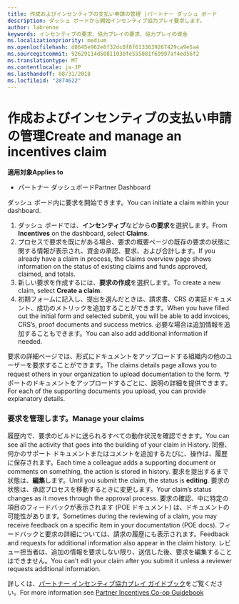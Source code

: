 ```yaml
---
title: 作成およびインセンティブの支払い申請の管理 |パートナー ダッシュ ボード
description: ダッシュ ボードから開始インセンティブ協力プレイ要求します。
author: labrenne
keywords: インセンティブの要求、協力プレイの要求、協力プレイの資金
ms.localizationpriority: medium
ms.openlocfilehash: d8645e962e8f32dc0f8f6133639267429ca9e5a4
ms.sourcegitcommit: 92629114d5081103bfe555081f69997af4ed56f2
ms.translationtype: MT
ms.contentlocale: ja-JP
ms.lasthandoff: 08/31/2018
ms.locfileid: "2874622"
---
```

# <a name="create-and-manage-an-incentives-claim"></a><span data-ttu-id="bd9b9-104">作成およびインセンティブの支払い申請の管理</span><span class="sxs-lookup"><span data-stu-id="bd9b9-104">Create and manage an incentives claim</span></span>

**<span data-ttu-id="bd9b9-105">適用対象</span><span class="sxs-lookup"><span data-stu-id="bd9b9-105">Applies to</span></span>**
- <span data-ttu-id="bd9b9-106">パートナー ダッシュボード</span><span class="sxs-lookup"><span data-stu-id="bd9b9-106">Partner Dashboard</span></span>

<span data-ttu-id="bd9b9-107">ダッシュ ボード内に要求を開始できます。</span><span class="sxs-lookup"><span data-stu-id="bd9b9-107">You can initiate a claim within your dashboard.</span></span> 

1. <span data-ttu-id="bd9b9-108">ダッシュ ボードでは、**インセンティブ**などから**の要求**を選択します。</span><span class="sxs-lookup"><span data-stu-id="bd9b9-108">From **Incentives** on the dashboard, select **Claims**.</span></span>
2.  <span data-ttu-id="bd9b9-109">プロセスで要求を既にがある場合、要求の概要ページの既存の要求の状態に関する情報が表示され、資金の承認、要求、および合計します。</span><span class="sxs-lookup"><span data-stu-id="bd9b9-109">If you already have a claim in process, the Claims overview page shows information on the status of existing claims and funds approved, claimed, and totals.</span></span>
3.  <span data-ttu-id="bd9b9-110">新しい要求を作成するには、**要求の作成**を選択します。</span><span class="sxs-lookup"><span data-stu-id="bd9b9-110">To create a new claim, select **Create a claim**.</span></span>
4.  <span data-ttu-id="bd9b9-111">初期フォームに記入し、提出を選んだときは、請求書、CRS の実証ドキュメント、成功のメトリックを追加することができます。</span><span class="sxs-lookup"><span data-stu-id="bd9b9-111">When you have filled out the initial form and selected submit, you will be able to add invoices, CRS’s, proof documents and success metrics.</span></span> <span data-ttu-id="bd9b9-112">必要な場合は追加情報を追加することもできます。</span><span class="sxs-lookup"><span data-stu-id="bd9b9-112">You can also add additional information if needed.</span></span>

<span data-ttu-id="bd9b9-113">要求の詳細ページでは、形式にドキュメントをアップロードする組織内の他のユーザーを要求することができます。</span><span class="sxs-lookup"><span data-stu-id="bd9b9-113">The claims details page allows you to request others in your organization to upload documentation to the form.</span></span> <span data-ttu-id="bd9b9-114">サポートのドキュメントをアップロードするごとに、説明の詳細を提供できます。</span><span class="sxs-lookup"><span data-stu-id="bd9b9-114">For each of the supporting documents you upload, you can provide explanatory details.</span></span> 

### <a name="manage-your-claims"></a><span data-ttu-id="bd9b9-115">要求を管理します。</span><span class="sxs-lookup"><span data-stu-id="bd9b9-115">Manage your claims</span></span>

<span data-ttu-id="bd9b9-116">履歴内で、要求のビルドに送られるすべての動作状況を確認できます。</span><span class="sxs-lookup"><span data-stu-id="bd9b9-116">You can see all the activity that goes into the building of your claim in History.</span></span> <span data-ttu-id="bd9b9-117">同僚、何かのサポート ドキュメントまたはコメントを追加するたびに、操作は、履歴に保存されます。</span><span class="sxs-lookup"><span data-stu-id="bd9b9-117">Each time a colleague adds a supporting document or comments on something, the action is stored in history.</span></span> <span data-ttu-id="bd9b9-118">要求を提出するまで状態は、**編集**します。</span><span class="sxs-lookup"><span data-stu-id="bd9b9-118">Until you submit the claim, the status is **editing**.</span></span> <span data-ttu-id="bd9b9-119">要求の状態は、承認プロセスを移動するときに変更します。</span><span class="sxs-lookup"><span data-stu-id="bd9b9-119">Your claim’s status changes as it moves through the approval process.</span></span> <span data-ttu-id="bd9b9-120">要求の確認、中に特定の項目のフィードバックが表示されます (POE ドキュメント) は、ドキュメントの可能性があります。</span><span class="sxs-lookup"><span data-stu-id="bd9b9-120">Sometimes during the reviewing of a claim, you may receive feedback on a specific item in your documentation (POE docs).</span></span> <span data-ttu-id="bd9b9-121">フィードバックと要求の詳細については、請求の履歴にも表示されます。</span><span class="sxs-lookup"><span data-stu-id="bd9b9-121">Feedback and requests for additional information also appear in the claim history.</span></span> <span data-ttu-id="bd9b9-122">レビュー担当者は、追加の情報を要求しない限り、送信した後、要求を編集することはできません。</span><span class="sxs-lookup"><span data-stu-id="bd9b9-122">You can't edit your claim after you submit it unless a reviewer requests additional information.</span></span>

<span data-ttu-id="bd9b9-123">詳しくは、[パートナー インセンティブ協力プレイ ガイドブック](https://assets.microsoft.com/coop-guidebook.pdf)をご覧ください。</span><span class="sxs-lookup"><span data-stu-id="bd9b9-123">For more information see [Partner Incentives Co-op Guidebook](https://assets.microsoft.com/coop-guidebook.pdf)</span></span>
